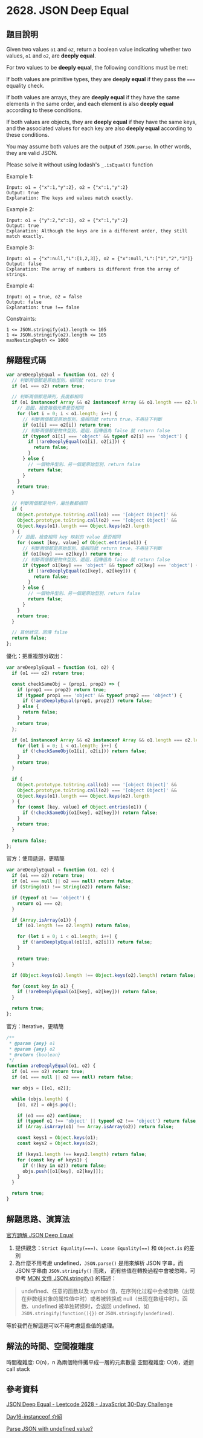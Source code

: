 # 2628. JSON Deep Equal

## 題目說明

Given two values `o1` and `o2`, return a boolean value indicating whether two values, `o1` and `o2`, are **deeply equal**.

For two values to be **deeply equal**, the following conditions must be met:

If both values are primitive types, they are **deeply equal** if they pass the `===` equality check.

If both values are arrays, they are **deeply equal** if they have the same elements in the same order, and each element is also **deeply equal** according to these conditions.

If both values are objects, they are **deeply equal** if they have the same keys, and the associated values for each key are also **deeply equal** according to these conditions.

You may assume both values are the output of `JSON.parse`. In other words, they are valid JSON.

Please solve it without using lodash's `_.isEqual()` function
 
Example 1:

```
Input: o1 = {"x":1,"y":2}, o2 = {"x":1,"y":2}
Output: true
Explanation: The keys and values match exactly.
```

Example 2:

```
Input: o1 = {"y":2,"x":1}, o2 = {"x":1,"y":2}
Output: true
Explanation: Although the keys are in a different order, they still match exactly.
```

Example 3:

```
Input: o1 = {"x":null,"L":[1,2,3]}, o2 = {"x":null,"L":["1","2","3"]}
Output: false
Explanation: The array of numbers is different from the array of strings.
```

Example 4:

```
Input: o1 = true, o2 = false
Output: false
Explanation: true !== false
```

Constraints:

```
1 <= JSON.stringify(o1).length <= 105
1 <= JSON.stringify(o2).length <= 105
maxNestingDepth <= 1000
```

## 解題程式碼

```javascript
var areDeeplyEqual = function (o1, o2) {
  // 判斷兩個都是原始型別，相同就 return true
  if (o1 === o2) return true;

  // 判斷兩個都是陣列，長度都相同
  if (o1 instanceof Array && o2 instanceof Array && o1.length === o2.length) {
    // 迴圈，檢查每個元素是否相同
    for (let i = 0; i < o1.length; i++) {
      // 判斷兩個都是原始型別，值相同就 return true，不用往下判斷
      if (o1[i] === o2[i]) return true;
      // 判斷兩個都是物件型別，遞迴，回傳值為 false 就 return false
      if (typeof o1[i] === 'object' && typeof o2[i] === 'object') {
        if (!areDeeplyEqual(o1[i], o2[i])) {
          return false;
        }
      } else {
        // 一個物件型別、另一個是原始型別，return false
        return false;
      }
    }
    return true;
  }

  // 判斷兩個都是物件，屬性數都相同
  if (
    Object.prototype.toString.call(o1) === '[object Object]' &&
    Object.prototype.toString.call(o2) === '[object Object]' &&
    Object.keys(o1).length === Object.keys(o2).length
  ) {
    // 迴圈，檢查相同 key 映射的 value 是否相同
    for (const [key, value] of Object.entries(o1)) {
      // 判斷兩個都是原始型別，值相同就 return true，不用往下判斷
      if (o1[key] === o2[key]) return true;
      // 判斷兩個都是物件型別，遞迴，回傳值為 false 就 return false
      if (typeof o1[key] === 'object' && typeof o2[key] === 'object') {
        if (!areDeeplyEqual(o1[key], o2[key])) {
          return false;
        }
      } else {
        // 一個物件型別、另一個是原始型別，return false
        return false;
      }
    }
    return true;
  }

  // 其他狀況，回傳 false
  return false;
};
```

優化：把重複部分取出：

```javascript
var areDeeplyEqual = function (o1, o2) {
  if (o1 === o2) return true;

  const checkSameObj = (prop1, prop2) => {
    if (prop1 === prop2) return true;
    if (typeof prop1 === 'object' && typeof prop2 === 'object') {
      if (!areDeeplyEqual(prop1, prop2)) return false;
    } else {
      return false;
    }
    return true;
  };

  if (o1 instanceof Array && o2 instanceof Array && o1.length === o2.length) {
    for (let i = 0; i < o1.length; i++) {
      if (!checkSameObj(o1[i], o2[i])) return false;
    }
    return true;
  }

  if (
    Object.prototype.toString.call(o1) === '[object Object]' &&
    Object.prototype.toString.call(o2) === '[object Object]' &&
    Object.keys(o1).length === Object.keys(o2).length
  ) {
    for (const [key, value] of Object.entries(o1)) {
      if (!checkSameObj(o1[key], o2[key])) return false;
    }
    return true;
  }

  return false;
};
```

官方：使用遞迴，更精簡

```javascript
var areDeeplyEqual = function (o1, o2) {
  if (o1 === o2) return true;
  if (o1 === null || o2 === null) return false;
  if (String(o1) !== String(o2)) return false;

  if (typeof o1 !== 'object') {
    return o1 === o2;
  }

  if (Array.isArray(o1)) {
    if (o1.length !== o2.length) return false;

    for (let i = 0; i < o1.length; i++) {
      if (!areDeeplyEqual(o1[i], o2[i])) return false;
    }

    return true;
  }

  if (Object.keys(o1).length !== Object.keys(o2).length) return false;

  for (const key in o1) {
    if (!areDeeplyEqual(o1[key], o2[key])) return false;
  }

  return true;
};
```

官方：Iterative，更精簡

```javascript
/**
 * @param {any} o1
 * @param {any} o2
 * @return {boolean}
 */
function areDeeplyEqual(o1, o2) {
  if (o1 === o2) return true;
  if (o1 === null || o2 === null) return false;

  var objs = [[o1, o2]];

  while (objs.length) {
    [o1, o2] = objs.pop();

    if (o1 === o2) continue;
    if (typeof o1 !== 'object' || typeof o2 !== 'object') return false;
    if (Array.isArray(o1) !== Array.isArray(o2)) return false;

    const keys1 = Object.keys(o1);
    const keys2 = Object.keys(o2);

    if (keys1.length !== keys2.length) return false;
    for (const key of keys1) {
      if (!(key in o2)) return false;
      objs.push([o1[key], o2[key]]);
    }
  }

  return true;
}
```

## 解題思路、演算法

[官方題解 JSON Deep Equal](https://leetcode.com/problems/json-deep-equal/solutions/3545946/json-deep-equal/)

1. 提供觀念：`Strict Equality(===)`、`Loose Equality(==)` 和 `Object.is` 的差別
2. 為什麼不用考慮 undefined，`JSON.parse()` 是用來解析 JSON 字串，而 JSON 字串由 `JSON.stringify()` 而來，
   而有些值在轉換過程中會被忽略，可參考 [MDN 文件 JSON.stringify()](https://developer.mozilla.org/zh-CN/docs/Web/JavaScript/Reference/Global_Objects/JSON/stringify#%E6%8F%8F%E8%BF%B0) 的描述：

> undefined、任意的函数以及 symbol 值，在序列化过程中会被忽略（出现在非数组对象的属性值中时）或者被转换成 null（出现在数组中时）。函数、undefined 被单独转换时，会返回 undefined，如 `JSON.stringify(function(){})` or `JSON.stringify(undefined)`.

等於我們在解這題可以不用考慮這些值的處理。

## 解法的時間、空間複雜度

時間複雜度: O(n)，n 為兩個物件攤平成一層的元素數量
空間複雜度: O(d)，遞迴 call stack

## 參考資料

[JSON Deep Equal - Leetcode 2628 - JavaScript 30-Day Challenge](https://youtu.be/4JVZ-mVqJPg)

[Day16-instanceof 介紹](https://ithelp.ithome.com.tw/articles/10291465)

[Parse JSON with undefined value?](https://stackoverflow.com/questions/59305534/parse-json-with-undefined-value)

